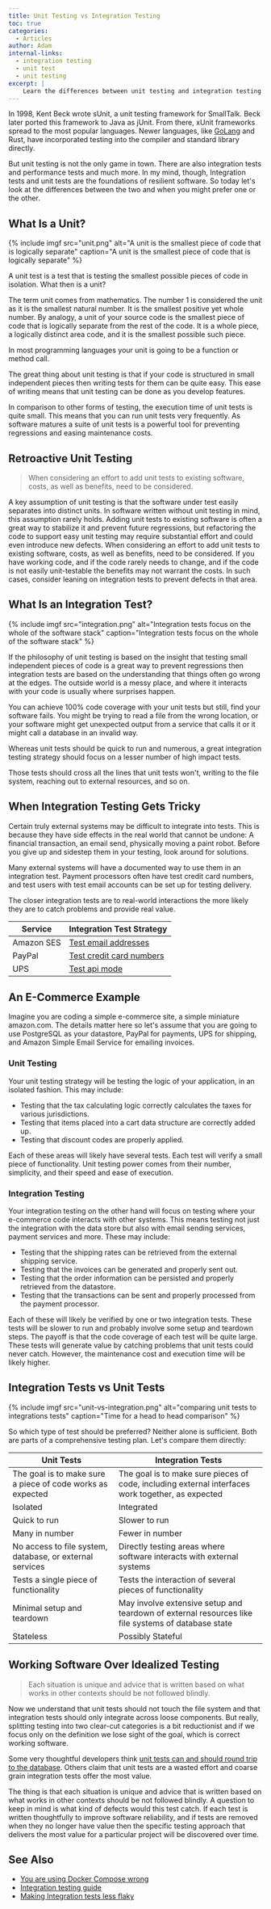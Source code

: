 ```yaml
---
title: Unit Testing vs Integration Testing
toc: true
categories:
  - Articles
author: Adam
internal-links:
  - integration testing
  - unit test
  - unit testing
excerpt: |
    Learn the differences between unit testing and integration testing and when to use each approach. Discover how unit tests focus on small, isolated pieces of code, while integration tests ensure that different components of your software work together seamlessly.
---
```


In 1998, Kent Beck wrote sUnit, a unit testing framework for SmallTalk. Beck later ported this framework to Java as jUnit. From there, xUnit frameworks spread to the most popular languages. Newer languages, like [GoLang](/blog/top-3-resources-to-learn-golang-in-2021) and Rust, have incorporated testing into the compiler and standard library directly.

But unit testing is not the only game in town. There are also integration tests and performance tests and much more. In my mind, though, Integration tests and unit tests are the foundations of resilient software. So today let's look at the differences between the two and when you might prefer one or the other.

## What Is a Unit?

{% include imgf src="unit.png" alt="A unit is the smallest piece of code that is logically separate" caption="A unit is the smallest piece of code that is logically separate" %}

A unit test is a test that is testing the smallest possible pieces of code in isolation. What then is a unit?

The term unit comes from mathematics. The number 1 is considered the unit as it is the smallest natural number. It is the smallest positive yet whole number. By analogy, a unit of your source code is the smallest piece of code that is logically separate from the rest of the code. It is a whole piece, a logically distinct area code, and it is the smallest possible such piece.

In most programming languages your unit is going to be a function or method call.

The great thing about unit testing is that if your code is structured in small independent pieces then writing tests for them can be quite easy. This ease of writing means that unit testing can be done as you develop features.

In comparison to other forms of testing, the execution time of unit tests is quite small. This means that you can run unit tests very frequently. As software matures a suite of unit tests is a powerful tool for preventing regressions and easing maintenance costs.

## Retroactive Unit Testing

> When considering an effort to add unit tests to existing software, costs, as well as benefits, need to be considered.

A key assumption of unit testing is that the software under test easily separates into distinct units. In software written without unit testing in mind, this assumption rarely holds. Adding unit tests to existing software is often a great way to stabilize it and prevent future regressions, but refactoring the code to support easy unit testing may require substantial effort and could even introduce new defects. When considering an effort to add unit tests to existing software, costs, as well as benefits, need to be considered. If you have working code, and if the code rarely needs to change, and if the code is not easily unit-testable the benefits may not warrant the costs. In such cases, consider leaning on integration tests to prevent defects in that area.

## What Is an Integration Test?

{% include imgf src="integration.png" alt="Integration tests focus on the whole of the software stack" caption="Integration tests focus on the whole of the software stack" %}

If the philosophy of unit testing is based on the insight that testing small independent pieces of code is a great way to prevent regressions then integration tests are based on the understanding that things often go wrong at the edges. The outside world is a messy place, and where it interacts with your code is usually where surprises happen.

You can achieve 100% code coverage with your unit tests but still, find your software fails. You might be trying to read a file from the wrong location, or your software might get unexpected output from a service that calls it or it might call a database in an invalid way.

Whereas unit tests should be quick to run and numerous, a great integration testing strategy should focus on a lesser number of high impact tests.

Those tests should cross all the lines that unit tests won't, writing to the file system, reaching out to external resources, and so on.

## When Integration Testing Gets Tricky

Certain truly external systems may be difficult to integrate into tests. This is because they have side effects in the real world that cannot be undone: A financial transaction, an email send, physically moving a paint robot. Before you give up and sidestep them in your testing, look around for solutions.

Many external systems will have a documented way to use them in an integration test. Payment processors often have test credit card numbers, and test users with test email accounts can be set up for testing delivery.

The closer integration tests are to real-world interactions the more likely they are to catch problems and provide real value.

| Service | Integration Test Strategy |
| --- | --- |
| Amazon SES | [Test email addresses](https://docs.aws.amazon.com/ses/latest/DeveloperGuide/send-email-simulator.html) |
| PayPal | [Test credit card numbers](https://developer.paypal.com/docs/payflow/payflow-pro/payflow-pro-testing/) |
| UPS | [Test api mode](https://www.ups.com/us/en/help-center/sri/developer-instruct.page) |

## An E-Commerce Example

Imagine you are coding a simple e-commerce site, a simple miniature amazon.com. The details matter here so let's assume that you are going to use PostgreSQL as your datastore, PayPal for payments, UPS for shipping, and Amazon Simple Email Service for emailing invoices.

### Unit Testing

Your unit testing strategy will be testing the logic of your application, in an isolated fashion. This may include:

- Testing that the tax calculating logic correctly calculates the taxes for various jurisdictions.
- Testing that items placed into a cart data structure are correctly added up.
- Testing that discount codes are properly applied.

Each of these areas will likely have several tests. Each test will verify a small piece of functionality. Unit testing power comes from their number, simplicity, and their speed and ease of execution.

### Integration Testing

Your integration testing on the other hand will focus on testing where your e-commerce code interacts with other systems. This means testing not just the integration with the data store but also with email sending services, payment services and more. These may include:

- Testing that the shipping rates can be retrieved from the external shipping service.
- Testing that the invoices can be generated and properly sent out.
- Testing that the order information can be persisted and properly retrieved from the datastore.
- Testing that the transactions can be sent and properly processed from the payment processor.

Each of these will likely be verified by one or two integration tests. These tests will be slower to run and probably involve some setup and teardown steps. The payoff is that the code coverage of each test will be quite large. These tests will generate value by catching problems that unit tests could never catch. However, the maintenance cost and execution time will be likely higher.

## Integration Tests vs Unit Tests

{% include imgf src="unit-vs-integration.png" alt="comparing unit tests to integrations tests" caption="Time for a head to head comparison" %}

So which type of test should be preferred? Neither alone is sufficient. Both are parts of a comprehensive testing plan. Let's compare them directly:

| Unit Tests | Integration Tests |
| --- | --- |
| The goal is to make sure a piece of code works as expected | The goal is to make sure pieces of code, including external interfaces work together, as expected |
| Isolated | Integrated |
| Quick to run | Slower to run |
| Many in number | Fewer in number |
| No access to file system, database, or external services | Directly testing areas where software interacts with external systems |
| Tests a single piece of functionality | Tests the interaction of several pieces of functionality |
| Minimal setup and teardown | May involve extensive setup and teardown of external resources like file systems of database state |
| Stateless | Possibly Stateful |

## Working Software Over Idealized Testing

> Each situation is unique and advice that is written based on what works in other contexts should be not followed blindly.

Now we understand that unit tests should not touch the file system and that integration tests should only integrate across loose components. But really, splitting testing into two clear-cut categories is a bit reductionist and if we focus only on the definition we lose sight of the goal, which is correct working software.

Some very thoughtful developers think [unit tests can and should round trip to the database](https://dhh.dk/2014/tdd-is-dead-long-live-testing.html). Others claim that unit tests are a wasted effort and coarse grain integration tests offer the most value.

The thing is that each situation is unique and advice that is written based on what works in other contexts should be not followed blindly. A question to keep in mind is what kind of defects would this test catch. If each test is written thoughtfully to improve software reliability, and if tests are removed when they no longer have value then the specific testing approach that delivers the most value for a particular project will be discovered over time.

## See Also

- [You are using Docker Compose wrong](/blog/youre-using-docker-compose-wrong/)
- [Integration testing guide](https://docs.earthly.dev/guides/integration)
- [Making Integration tests less flaky](https://dev.to/adamgordonbell/how-to-make-integration-tests-less-flaky-bel)
